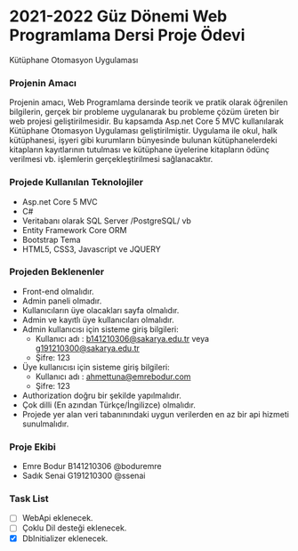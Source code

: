 # 2021-2022 Güz Dönemi Web Programlama Dersi Proje Ödevi
Kütüphane Otomasyon Uygulaması

### Projenin Amacı
Projenin amacı, Web Programlama dersinde teorik ve pratik olarak öğrenilen bilgilerin, gerçek bir probleme uygulanarak bu probleme çözüm üreten bir web projesi geliştirilmesidir. Bu kapsamda Asp.net Core 5 MVC kullanılarak Kütüphane Otomasyon Uygulaması geliştirilmiştir. Uygulama ile okul, halk kütüphanesi, işyeri gibi kurumların bünyesinde bulunan kütüphanelerdeki kitapların kayıtlarının tutulması ve kütüphane üyelerine kitapların ödünç verilmesi vb. işlemlerin gerçekleştirilmesi sağlanacaktır.

### Projede Kullanılan Teknolojiler
- Asp.net Core 5 MVC
- C#
- Veritabanı olarak SQL Server /PostgreSQL/ vb
- Entity Framework Core ORM
- Bootstrap Tema
- HTML5, CSS3, Javascript ve JQUERY

### Projeden Beklenenler
- Front-end olmalıdır.
- Admin paneli olmadır.
- Kullanıcıların üye olacakları sayfa olmalıdır.
- Admin ve kayıtlı üye kullanıcıları olmalıdır.
- Admin kullanıcısı için sisteme giriş bilgileri:
  - Kullanıcı adı : b141210306@sakarya.edu.tr veya g191210300@sakarya.edu.tr
  - Şifre: 123
- Üye kullanıcısı için sisteme giriş bilgileri:
  - Kullanıcı adı : ahmettuna@emrebodur.com
  - Şifre: 123
- Authorization doğru bir şekilde yapılmalıdır.
- Çok dilli (En azından Türkçe/İngilizce) olmalıdır.
- Projede yer alan veri tabanınındaki uygun verilerden en az bir api hizmeti sunulmalıdır.

### Proje Ekibi
- Emre Bodur B141210306 @boduremre<br />
- Sadık Senai G191210300 @ssenai

### Task List
- [ ] WebApi eklenecek.
- [ ] Çoklu Dil desteği eklenecek.
- [x] DbInitializer eklenecek. 
